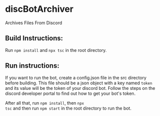 # discBotArchiver
Archives Files From Discord

## Build Instructions:

Run <code>npm install</code> and <code>npx tsc</code> in the root directory.

## Run instructions:

If you want to run the bot, create a config.json file in the src directory before building. This file should be a json object with a key named <code>token</code> and its value will be the token of your discord bot. Follow the steps on the discord developer portal to find out how to get your bot's token.

After all that, run <code>npm install</code>, then <code>npx tsc</code> and then run <code>npm start</code> in the root directory to run the bot.